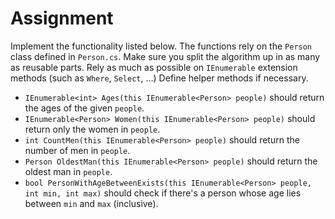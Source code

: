 # Assignment

Implement the functionality listed below. The functions rely on the `Person` class defined in `Person.cs`.
Make sure you split the algorithm up in as many as reusable parts. Rely as much as possible on `IEnumerable` extension methods (such as `Where`, `Select`, ...)
Define helper methods if necessary.

* `IEnumerable<int> Ages(this IEnumerable<Person> people)` should return the ages of the given `people`.
* `IEnumerable<Person> Women(this IEnumerable<Person> people)` should return only the women in `people`.
* `int CountMen(this IEnumerable<Person> people)` should return the number of men in `people`.
* `Person OldestMan(this IEnumerable<Person> people)` should return the oldest man in `people`.
* `bool PersonWithAgeBetweenExists(this IEnumerable<Person> people, int min, int max)` should check if there's a person whose age lies between `min` and `max` (inclusive).
